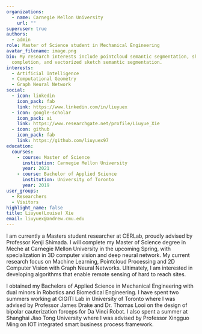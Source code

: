 ```yaml
---
organizations:
  - name: Carnegie Mellon University
    url: ""
superuser: true
authors:
  - admin
role: Master of Science student in Mechanical Engineering
avatar_filename: image.png
bio: My research interests include pointcloud semantic segmentation, shape
  completion, and vectorized sketch semantic segmentation.
interests:
  - Artificial Intelligence
  - Computational Geometry
  - Graph Neural Network
social:
  - icon: linkedin
    icon_pack: fab
    link: https://www.linkedin.com/in/liuyuex
  - icon: google-scholar
    icon_pack: ai
    link: https://www.researchgate.net/profile/Liuyue_Xie
  - icon: github
    icon_pack: fab
    link: https://github.com/liuyuex97
education:
  courses:
    - course: Master of Science
      institution: Carnegie Mellon University
      year: 2021
    - course: Bachelor of Applied Science
      institution: University of Toronto
      year: 2019
user_groups:
  - Researchers
  - Visitors
highlight_name: false
title: Liuyue(Louise) Xie
email: liuyuex@andrew.cmu.edu
---
```

I am currently a Masters student researcher at CERLab, proudly advised by Professor Kenji Shimada. I will complete my Master of Science degree in Meche at Carnegie Mellon University in the upcoming Spring, with specialization in 3D computer vision and deep neural network. My current research focus on Machine Learning, Pointcloud Processing and 2D Computer Vision with Graph Neural Networks. Ultimately, I am interested in developing algorithms that enable remote sensing of hard to reach sites. 

I obtained my Bachelors of Applied Science in Mechanical Engineering with dual minors in Robotics and Biomedical Engineering. I have spent two summers working at CIGITI Lab in University of Toronto where I was advised by Professor James Drake and Dr. Thomas Looi on the design of bipolar cauterization forceps for Da Vinci Robot. I also spent a summer at Shanghai Jiao Tong University where I was advised by Professor Xingguo Ming on IOT integrated smart business process framework.
